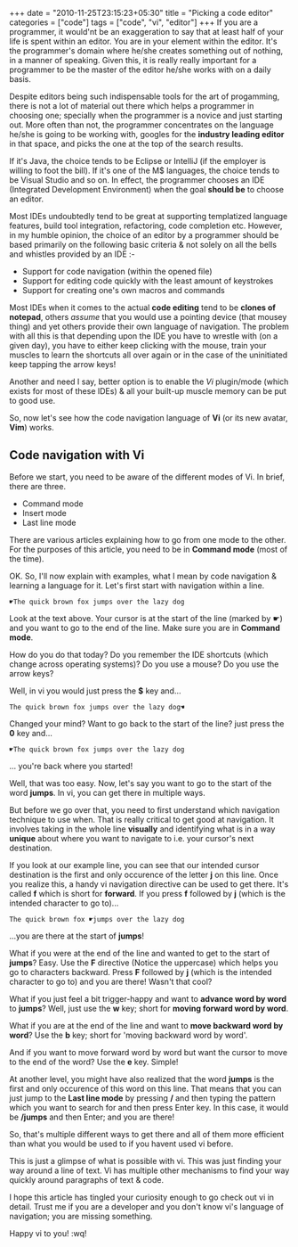 +++
date = "2010-11-25T23:15:23+05:30"
title = "Picking a code editor"
categories = ["code"]
tags = ["code", "vi", "editor"]
+++
If you are a programmer, it would'nt be an exaggeration to say that at least half of your life is spent within an editor. You are in your element within the editor. It's the programmer's domain where he/she creates something out of nothing, in a manner of speaking. Given this, it is really really important for a programmer to be the master of the editor he/she works with on a daily basis.
<!--more-->

Despite editors being such indispensable tools for the art of progamming, there is not a lot of material out there which helps a programmer in choosing one; specially when the programmer is a novice and just starting out. More often than not, the programmer concentrates on the language he/she is going to be working with, googles for the __industry leading editor__ in that space, and picks the one at the top of the search results. 

If it's Java, the choice tends to be Eclipse or IntelliJ (if the employer is willing to foot the bill). If it's one of the M$ languages, the choice tends to be Visual Studio and so on. In effect, the programmer chooses an IDE (Integrated Development Environment) when the goal __should be__ to choose an editor. 

Most IDEs undoubtedly tend to be great at supporting templatized language features, build tool integration, refactoring, code completion etc. However, in my humble opinion, the choice of an editor by a programmer should be based primarily on the following basic criteria & not solely on all the bells and whistles provided by an IDE :-

* Support for code navigation (within the opened file)
* Support for editing code quickly with the least amount of keystrokes
* Support for creating one's own macros and commands

Most IDEs when it comes to the actual __code editing__ tend to be __clones of notepad__, others _assume_ that you would use a pointing device (that mousey thing) and yet others provide their own language of navigation. The problem with all this is that depending upon the IDE you have to wrestle with (on a given day), you have to either keep clicking with the mouse, train your muscles to learn the shortcuts all over again or in the case of the uninitiated keep tapping the arrow keys! 

Another and need I say, better option is to enable the _Vi_ plugin/mode (which exists for most of these IDEs) & all your built-up muscle memory can be put to good use.

So, now let's see how the code navigation language of __Vi__ (or its new avatar, __Vim__) works.

## Code navigation with Vi

Before we start, you need to be aware of the different modes of Vi. In brief, there are three.

* Command mode
* Insert mode
* Last line mode

There are various articles explaining how to go from one mode to the other. For the purposes of this article, you need to be in __Command mode__ (most of the time).

OK. So, I'll now explain with examples, what I mean by code navigation & learning a language for it. Let's first start with navigation within a line.

```
☛The quick brown fox jumps over the lazy dog
```

Look at the text above. Your cursor is at the start of the line (marked by ☛) and you want to go to the end of the line. Make sure you are in __Command mode__.

How do you do that today? Do you remember the IDE shortcuts (which change across operating systems)? Do you use a mouse? Do you use the arrow keys?

Well, in vi you would just press the __$__ key and...

```
The quick brown fox jumps over the lazy dog☚
```

Changed your mind? Want to go back to the start of the line? just press the __0__ key and...

```
☛The quick brown fox jumps over the lazy dog
```

... you're back where you started!

Well, that was too easy. Now, let's say you want to go to the start of the word __jumps__. In vi, you can get there in multiple ways. 

But before we go over that, you need to first understand which navigation technique to use when. That is really critical to get good at navigation. It involves taking in the whole line __visually__ and identifying what is in a way __unique__ about where you want to navigate to i.e. your cursor's next destination.

If you look at our example line, you can see that our intended cursor destination is the first and only occurence of the letter __j__ on this line. Once you realize this, a handy vi navigation directive can be used to get there. It's called __f__ which is short for __forward__. If you press __f__ followed by __j__ (which is the intended character to go to)...

```
The quick brown fox ☛jumps over the lazy dog
```

...you are there at the start of __jumps__!  

What if you were at the end of the line and wanted to get to the start of __jumps__? Easy. Use the __F__ directive (Notice the uppercase) which helps you go to characters backward. Press __F__ followed by __j__ (which is the intended character to go to) and you are there! Wasn't that cool?

What if you just feel a bit trigger-happy and want to __advance word by word__ to __jumps__? Well, just use the __w__ key; short for __moving forward word by word__. 

What if you are at the end of the line and want to __move backward word by word__? Use the __b__ key; short for 'moving backward word by word'. 

And if you want to move forward word by word but want the cursor to move to the end of the word? Use the __e__ key. Simple! 

At another level, you might have also realized that the word __jumps__ is the first and only occurence of this word on this line. That means that you can just jump to the __Last line mode__ by pressing __/__ and then typing the pattern which you want to search for and then press Enter key. In this case, it would be __/jumps__ and then Enter; and you are there!

So, that's multiple different ways to get there and all of them more efficient than what you would be used to if you havent used vi before. 

This is just a glimpse of what is possible with vi. This was just finding your way around a line of text. Vi has multiple other mechanisms to find your way quickly around paragraphs of text & code. 

I hope this article has tingled your curiosity enough to go check out vi in detail. Trust me if you are a developer and you don't know vi's language of navigation; you are missing something. 

Happy vi to you! :wq!

